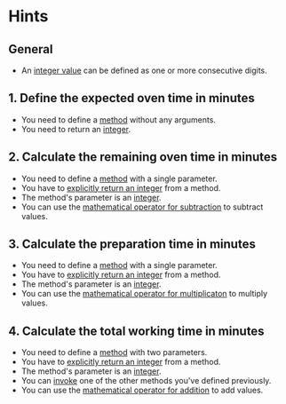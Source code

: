 # Hints

## General

- An [integer value][integers] can be defined as one or more consecutive digits.

## 1. Define the expected oven time in minutes

- You need to define a [method][methods] without any arguments.
- You need to return an [integer][integers].

## 2. Calculate the remaining oven time in minutes

- You need to define a [method][methods] with a single parameter.
- You have to [explicitly return an integer][return] from a method.
- The method's parameter is an [integer][integers].
- You can use the [mathematical operator for subtraction][operators] to subtract values.

## 3. Calculate the preparation time in minutes

- You need to define a [method][methods] with a single parameter.
- You have to [explicitly return an integer][return] from a method.
- The method's parameter is an [integer][integers].
- You can use the [mathematical operator for multiplicaton][operators] to multiply values.

## 4. Calculate the total working time in minutes

- You need to define a [method][methods] with two parameters.
- You have to [explicitly return an integer][return] from a method.
- The method's parameter is an [integer][integers].
- You can [invoke][invocation] one of the other methods you've defined previously.
- You can use the [mathematical operator for addition][operators] to add values.

[methods]: https://docs.oracle.com/javase/tutorial/java/javaOO/methods.html

[return]: https://docs.oracle.com/javase/tutorial/java/javaOO/returnvalue.html

[operators]: https://docs.oracle.com/javase/tutorial/java/nutsandbolts/operators.html

[integers]: https://docs.oracle.com/javase/tutorial/java/nutsandbolts/datatypes.html

[invocation]: https://docs.oracle.com/javase/tutorial/java/javaOO/usingobject.html